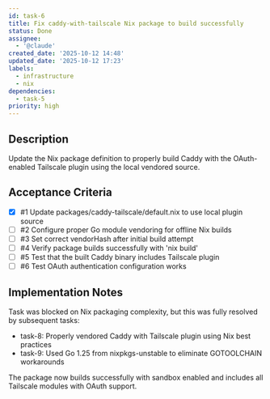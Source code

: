 ```yaml
---
id: task-6
title: Fix caddy-with-tailscale Nix package to build successfully
status: Done
assignee:
  - '@claude'
created_date: '2025-10-12 14:48'
updated_date: '2025-10-12 17:23'
labels:
  - infrastructure
  - nix
dependencies:
  - task-5
priority: high
---
```


## Description

<!-- SECTION:DESCRIPTION:BEGIN -->
Update the Nix package definition to properly build Caddy with the OAuth-enabled Tailscale plugin using the local vendored source.
<!-- SECTION:DESCRIPTION:END -->

## Acceptance Criteria
<!-- AC:BEGIN -->
- [x] #1 Update packages/caddy-tailscale/default.nix to use local plugin source
- [ ] #2 Configure proper Go module vendoring for offline Nix builds
- [ ] #3 Set correct vendorHash after initial build attempt
- [ ] #4 Verify package builds successfully with 'nix build'
- [ ] #5 Test that the built Caddy binary includes Tailscale plugin
- [ ] #6 Test OAuth authentication configuration works
<!-- AC:END -->

## Implementation Notes

<!-- SECTION:NOTES:BEGIN -->
Task was blocked on Nix packaging complexity, but this was fully resolved by subsequent tasks:

- task-8: Properly vendored Caddy with Tailscale plugin using Nix best practices
- task-9: Used Go 1.25 from nixpkgs-unstable to eliminate GOTOOLCHAIN workarounds

The package now builds successfully with sandbox enabled and includes all Tailscale modules with OAuth support.
<!-- SECTION:NOTES:END -->
